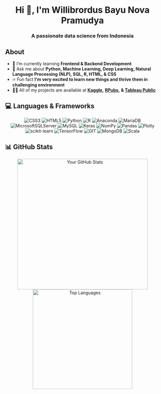 <h1 align="center">Hi 👋, I'm Willibrordus Bayu Nova Pramudya</h1>
<h3 align="center">A passionate data science from Indonesia</h3>

## About

- 🌱 I’m currently learning **Frontend & Backend Development**
- 💬 Ask me about **Python, Machine Learning, Deep Learning, Natural Language Processing (NLP), SQL, R, HTML, & CSS**
- 🔥 Fun fact **I'm very excited to learn new things and thrive them in challenging environment**
- 👨‍💻 All of my projects are available at **[Kaggle](https://www.kaggle.com/bayunova),** **[RPubs](https://rpubs.com/willibrordus_bayu),** **& [Tableau Public](https://public.tableau.com/app/profile/willibrordus.bayu)**
   
## 💻 Languages & Frameworks
<div align="center">
   
   ![CSS3](https://img.shields.io/badge/css3-%231572B6.svg?style=for-the-badge&logo=css3&logoColor=white) 
   ![HTML5](https://img.shields.io/badge/html5-%23E34F26.svg?style=for-the-badge&logo=html5&logoColor=white) 
   ![Python](https://img.shields.io/badge/python-3670A0?style=for-the-badge&logo=python&logoColor=ffdd54) 
   ![R](https://img.shields.io/badge/r-%23276DC3.svg?style=for-the-badge&logo=r&logoColor=white) 
   ![Anaconda](https://img.shields.io/badge/Anaconda-%2344A833.svg?style=for-the-badge&logo=anaconda&logoColor=white) 
   ![MariaDB](https://img.shields.io/badge/MariaDB-003545?style=for-the-badge&logo=mariadb&logoColor=white) 
   ![MicrosoftSQLServer](https://img.shields.io/badge/Microsoft%20SQL%20Sever-CC2927?style=for-the-badge&logo=microsoft%20sql%20server&logoColor=white) 
   ![MySQL](https://img.shields.io/badge/mysql-%2300f.svg?style=for-the-badge&logo=mysql&logoColor=white) 
   ![Keras](https://img.shields.io/badge/Keras-%23D00000.svg?style=for-the-badge&logo=Keras&logoColor=white) 
   ![NumPy](https://img.shields.io/badge/numpy-%23013243.svg?style=for-the-badge&logo=numpy&logoColor=white) 
   ![Pandas](https://img.shields.io/badge/pandas-%23150458.svg?style=for-the-badge&logo=pandas&logoColor=white) 
   ![Plotly](https://img.shields.io/badge/Plotly-%233F4F75.svg?style=for-the-badge&logo=plotly&logoColor=white) 
   ![scikit-learn](https://img.shields.io/badge/scikit--learn-%23F7931E.svg?style=for-the-badge&logo=scikit-learn&logoColor=white) 
   ![TensorFlow](https://img.shields.io/badge/TensorFlow-%23FF6F00.svg?style=for-the-badge&logo=TensorFlow&logoColor=white) 
   ![GIT](https://img.shields.io/badge/Git-fc6d26?style=for-the-badge&logo=git&logoColor=white) 
   ![MongoDB](https://img.shields.io/badge/MongoDB-%234ea94b.svg?style=for-the-badge&logo=mongodb&logoColor=white) ![Scala](https://img.shields.io/badge/scala-%23DC322F.svg?style=for-the-badge&logo=scala&logoColor=white)
   
</div>

## 📊 GitHub Stats
<div align="center">
  <a href="https://github.com/bayunova28">
    <img width="425" src="https://github-readme-stats.vercel.app/api?username=bayunova28&show_icons=true&theme=dracula" alt="Your GitHub Stats">
    <img width="324" src="https://github-readme-stats.vercel.app/api/top-langs/?username=bayunova28&layout=compact&theme=dracula" alt="Top Languages">
  </a>
</div>
